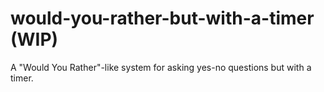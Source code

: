 # would-you-rather-but-with-a-timer (WIP)
A "Would You Rather"-like system for asking yes-no questions but with a timer.
